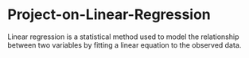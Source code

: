 # Project-on-Linear-Regression
Linear regression is a statistical method used to model the relationship between two variables by fitting a linear equation to the observed data.
